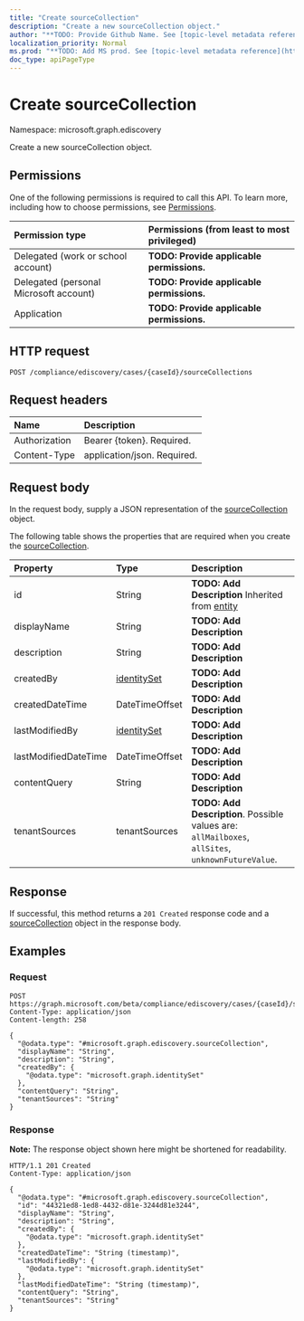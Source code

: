 ```yaml
---
title: "Create sourceCollection"
description: "Create a new sourceCollection object."
author: "**TODO: Provide Github Name. See [topic-level metadata reference](https://msgo.azurewebsites.net/add/document/guidelines/metadata.html#topic-level-metadata)**"
localization_priority: Normal
ms.prod: "**TODO: Add MS prod. See [topic-level metadata reference](https://msgo.azurewebsites.net/add/document/guidelines/metadata.html#topic-level-metadata)**"
doc_type: apiPageType
---
```


# Create sourceCollection
Namespace: microsoft.graph.ediscovery

Create a new sourceCollection object.

## Permissions
One of the following permissions is required to call this API. To learn more, including how to choose permissions, see [Permissions](/graph/permissions-reference).

|Permission type|Permissions (from least to most privileged)|
|:---|:---|
|Delegated (work or school account)|**TODO: Provide applicable permissions.**|
|Delegated (personal Microsoft account)|**TODO: Provide applicable permissions.**|
|Application|**TODO: Provide applicable permissions.**|

## HTTP request

<!-- {
  "blockType": "ignored"
}
-->
``` http
POST /compliance/ediscovery/cases/{caseId}/sourceCollections
```

## Request headers
|Name|Description|
|:---|:---|
|Authorization|Bearer {token}. Required.|
|Content-Type|application/json. Required.|

## Request body
In the request body, supply a JSON representation of the [sourceCollection](../resources/ediscovery-sourcecollection.md) object.

The following table shows the properties that are required when you create the [sourceCollection](../resources/ediscovery-sourcecollection.md).

|Property|Type|Description|
|:---|:---|:---|
|id|String|**TODO: Add Description** Inherited from [entity](../resources/ediscovery-entity.md)|
|displayName|String|**TODO: Add Description**|
|description|String|**TODO: Add Description**|
|createdBy|[identitySet](../resources/ediscovery-identityset.md)|**TODO: Add Description**|
|createdDateTime|DateTimeOffset|**TODO: Add Description**|
|lastModifiedBy|[identitySet](../resources/ediscovery-identityset.md)|**TODO: Add Description**|
|lastModifiedDateTime|DateTimeOffset|**TODO: Add Description**|
|contentQuery|String|**TODO: Add Description**|
|tenantSources|tenantSources|**TODO: Add Description**. Possible values are: `allMailboxes`, `allSites`, `unknownFutureValue`.|



## Response

If successful, this method returns a `201 Created` response code and a [sourceCollection](../resources/ediscovery-sourcecollection.md) object in the response body.

## Examples

### Request
<!-- {
  "blockType": "request",
  "name": "create_sourcecollection_from_"
}
-->
``` http
POST https://graph.microsoft.com/beta/compliance/ediscovery/cases/{caseId}/sourceCollections
Content-Type: application/json
Content-length: 258

{
  "@odata.type": "#microsoft.graph.ediscovery.sourceCollection",
  "displayName": "String",
  "description": "String",
  "createdBy": {
    "@odata.type": "microsoft.graph.identitySet"
  },
  "contentQuery": "String",
  "tenantSources": "String"
}
```


### Response
**Note:** The response object shown here might be shortened for readability.
<!-- {
  "blockType": "response",
  "truncated": true,
  "@odata.type": "microsoft.graph.ediscovery.sourceCollection"
}
-->
``` http
HTTP/1.1 201 Created
Content-Type: application/json

{
  "@odata.type": "#microsoft.graph.ediscovery.sourceCollection",
  "id": "44321ed8-1ed8-4432-d81e-3244d81e3244",
  "displayName": "String",
  "description": "String",
  "createdBy": {
    "@odata.type": "microsoft.graph.identitySet"
  },
  "createdDateTime": "String (timestamp)",
  "lastModifiedBy": {
    "@odata.type": "microsoft.graph.identitySet"
  },
  "lastModifiedDateTime": "String (timestamp)",
  "contentQuery": "String",
  "tenantSources": "String"
}
```

